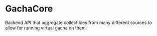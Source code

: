 # GachaCore
Backend API that aggregate collectibles from many different sources to allow for running virtual gacha on them.
